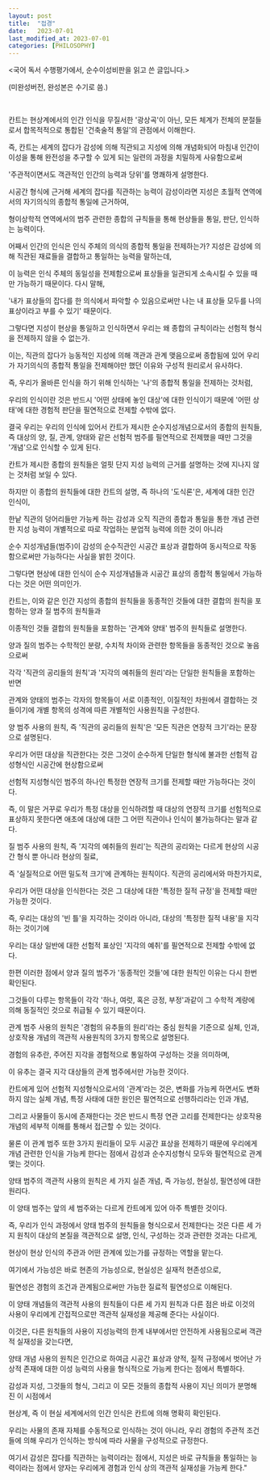 ```yaml
---
layout: post
title:  "접경"
date:   2023-07-01
last_modified_at: 2023-07-01
categories: [PHILOSOPHY]
---
```



<국어 독서 수행평가에서, 순수이성비판을 읽고 쓴 글입니다.>

(미완성버전, 완성본은 수기로 씀.)

‍

칸트는 현상계에서의 인간 인식을 무질서한 '광상곡'이 아닌, 모든 체계가 전체의 분절들로서 합목적적으로 통합된 '건축술적 통일'의 관점에서 이해한다.

즉, 칸트는 세계의 잡다가 감성에 의해 직관되고 지성에 의해 개념화되어 마침내 인간이 이성을 통해 완전성을 추구할 수 있게 되는 일련의 과정을 치밀하게 사유함으로써

'주관적이면서도 객관적인 인간의 능력과 당위'를 명쾌하게 설명한다.

시공간 형식에 근거해 세계의 잡다를 직관하는 능력이 감성이라면 지성은 초월적 연역에서의 자기의식의 종합적 통일에 근거하여,

형이상학적 연역에서의 범주 관련한 종합의 규칙들을 통해 현상들을 통일, 판단, 인식하는 능력이다.

어째서 인간의 인식은 인식 주체의 의식의 종합적 통일을 전제하는가? 지성은 감성에 의해 직관된 재료들을 결합하고 통일하는 능력을 말하는데,

이 능력은 인식 주체의 동일성을 전제함으로써 표상들을 일관되게 소속시킬 수 있을 때만 가능하기 때문이다. 다시 말해,

'내가 표상들의 잡다를 한 의식에서 파악할 수 있음으로써만 나는 내 표상들 모두를 나의 표상이라고 부를 수 있기' 때문이다.

그렇다면 지성이 현상을 통일하고 인식하면서 우리는 왜 종합의 규칙이라는 선험적 형식을 전제하지 않을 수 없는가.

이는, 직관의 잡다가 능동적인 지성에 의해 객관과 관계 맺음으로써 종합됨에 있어 우리가 자기의식의 종합적 통일을 전제해야만 했던 이유와 구성적 원리로서 유사하다.

즉, 우리가 올바른 인식을 하기 위해 인식하는 '나'의 종합적 통일을 전제하는 것처럼,

우리의 인식이란 것은 반드시 '어떤 상태에 놓인 대상'에 대한 인식이기 때문에 '어떤 상태'에 대한 경험적 판단을 필연적으로 전제할 수밖에 없다.

결국 우리는 우리의 인식에 있어서 칸트가 제시한 순수지성개념으로서의 종합의 원칙들, 즉 대상의 양, 질, 관계, 양태와 같은 선험적 범주를 필연적으로 전제했을 때만 그것을 '개념'으로 인식할 수 있게 된다.

칸트가 제시한 종합의 원칙들은 얼핏 단지 지성 능력의 근거를 설명하는 것에 지나지 않는 것처럼 보일 수 있다.

하지만 이 종합의 원칙들에 대한 칸트의 설명, 즉 하나의 '도식론'은, 세계에 대한 인간 인식이,

한낱 직관의 덩어리들만 가능케 하는 감성과 오직 직관의 종합과 통일을 통한 개념 관련한 지성 능력이 개별적으로 따로 작업하는 분업적 능력에 의한 것이 아니라

순수 지성개념들(범주)이 감성의 순수직관인 시공간 표상과 결합하여 동시적으로 작동함으로써만 가능하다는 사실을 밝힌 것이다.

그렇다면 현상에 대한 인식이 순수 지성개념들과 시공간 표상의 종합적 통일에서 가능하다는 것은 어떤 의미인가.

 칸트는, 이와 같은 인간 지성의 종합의 원칙들을 동종적인 것들에 대한 결합의 원칙을 포함하는 양과 질 범주의 원칙들과

이종적인 것들 결합의 원칙들을 포함하는 '관계와 양태' 범주의 원칙들로 설명한다.

양과 질의 범주는 수학적인 분량, 수치적 차이와 관련한 항목들을 동종적인 것으로 놓음으로써

각각 '직관의 공리들의 원칙'과 '지각의 예취들의 원리'라는 단일한 원칙들을 포함하는 반면

관계와 양태의 범주는 각자의 항목들이 서로 이종적인, 이질적인 차원에서 결합하는 것들이기에 개별 항목의 성격에 따른 개별적인 사용원칙을 구성한다.

양 범주 사용의 원칙, 즉 '직관의 공리들의 원칙'은 '모든 직관은 연장적 크기'라는 문장으로 설명된다.

우리가 어떤 대상을 직관한다는 것은 그것이 순수하게 단일한 형식에 불과한 선험적 감성형식인 시공간에 현상함으로써

선험적 지성형식인 범주의 하나인 특정한 연장적 크기를 전제할 때만 가능하다는 것이다.

즉, 이 말은 거꾸로 우리가 특정 대상을 인식하려할 때 대상의 연장적 크기를 선험적으로 표상하지 못한다면 애초에 대상에 대한 그 어떤 직관이나 인식이 불가능하다는 말과 같다.

질 범주 사용의 원칙, 즉 '지각의 예취들의 원리'는 직관의 공리와는 다르게 현상의 시공간 형식 뿐 아니라 현상의 질료,

즉 '실질적으로 어떤 밀도적 크기'에 관계하는 원칙이다. 직관의 공리에서와 마찬가지로,

우리가 어떤 대상을 인식한다는 것은 그 대상에 대한 '특정한 질적 규정'을 전제할 때만 가능한 것이다.

즉, 우리는 대상의 '빈 틀'을 지각하는 것이라 아니라, 대상의 '특정한 질적 내용'을 지각하는 것이기에

우리는 대상 일반에 대한 선험적 표상인 '지각의 예취'를 필연적으로 전제할 수밖에 없다.

한편 이러한 점에서 양과 질의 범주가 '동종적인 것들'에 대한 원칙인 이유는 다시 한번 확인된다.

그것들이 다루는 항목들이 각각 '하나, 여럿, 혹은 긍정, 부정'과같이 그 수학적 계량에 의해 동질적인 것으로 취급될 수 있기 때문이다.

관계 범주 사용의 원칙은 '경험의 유추들의 원리'라는 중심 원칙을 기준으로 실체, 인과, 상호작용 개념의 객관적 사용원칙의 3가지 항목으로 설명된다.

경험의 유추란, 주어진 지각을 경험적으로 통일하여 구성하는 것을 의미하며,

이 유추는 결국 지각 대상들의 관계 범주에서만 가능한 것이다.

칸트에게 있어 선험적 지성형식으로서의 '관계'라는 것은, 변화를 가능케 하면서도 변화하지 않는 실체 개념, 특정 사태에 대한 원인은 필연적으로 선행하리라는 인과 개념,

그리고 사물들이 동시에 존재한다는 것은 반드시 특정 연관 고리를 전제한다는 상호작용 개념의 세부적 이해를 통해서 접근할 수 있는 것이다.

물론 이 관계 범주 또한 3가지 원리들이 모두 시공간 표상을 전제하기 때문에 우리에게 개념 관련한 인식을 가능케 한다는 점에서 감성과 순수지성형식 모두와 필연적으로 관계 맺는 것이다.

양태 범주의 객관적 사용의 원칙은 세 가지 실존 개념, 즉 가능성, 현실성, 필연성에 대한 원리다.

이 양태 범주는 앞의 세 범주와는 다르게 칸트에게 있어 아주 특별한 것이다.

즉, 우리가 인식 과정에서 양태 범주의 원칙들을 형식으로서 전제한다는 것은 다른 세 가지 원칙이 대상의 본질을 객관적으로 설명, 인식, 구성하는 것과 관련한 것과는 다르게,

현상이 현상 인식의 주관과 어떤 관계에 있는가를 규정하는 역할을 맡는다.

여기에서 가능성은 바로 현존의 가능성으로, 현실성은 실재적 현존성으로,

필연성은 경험의 조건과 관계됨으로써만 가능한 질료적 필연성으로 이해된다.

이 양태 개념들의 객관적 사용의 원칙들이 다른 세 가지 원칙과 다른 점은 바로 이것의 사용이 우리에게 간접적으로만 객관적 실재성을 제공해 준다는 사실이다.

이것은, 다른 원칙들의 사용이 지성능력의 한계 내부에서만 안전하게 사용됨으로써 객관적 실재성을 갖는다면,

양태 개념 사용의 원칙은 인간으로 하여금 시공간 표상과 양적, 질적 규정에서 벗어난 가상적 존재에 대한 이성 능력의 사용을 형식적으로 가능케 한다는 점에서 특별하다.

감성과 지성, 그것들의 형식, 그리고 이 모든 것들의 종합적 사용이 지닌 의미가 분명해진 이 시점에서

현상계, 즉 이 현실 세계에서의 인간 인식은 칸트에 의해 명확히 확인된다.

우리는 사물의 존재 자체를 수동적으로 인식하는 것이 아니라, 우리 경험의 주관적 조건들에 의해 우리가 인식하는 방식에 따라 사물을 구성적으로 규정한다.

여기서 감성은 잡다를 직관하는 능력이라는 점에서, 지성은 바로 규칙들을 통일하는 능력이라는 점에서 양자는 우리에게 경험과 인식 상의 객관적 실재성을 가능케 한다."
